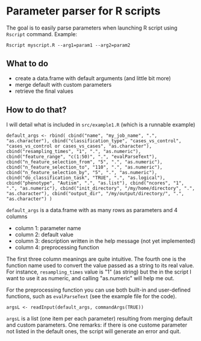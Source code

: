 Parameter parser for R scripts
==============================

The goal is to easily parse parameters when launching R script using `Rscript` command. Example:

`Rscript myscript.R --arg1=param1 --arg2=param2`

What to do
----------

* create a data.frame with default arguments (and little bit more)
* merge default with custom parameters
* retrieve the final values

How to do that?
---------------

I will detail what is included in `src/example1.R` (which is a runnable example)

`default_args <- rbind(
  cbind("name", "my_job_name", ".", "as.character"),
  cbind("classification_type", "cases_vs_control", "cases_vs_control or cases_vs_cases", "as.character"),
  cbind("resampling_times", "1", ".", "as.numeric"),
  cbind("feature_range", "c(1:50)", ".", "evalParseText"),
  cbind("n_feature_selection_from", "5", ".", "as.numeric"),
  cbind("n_feature_selection_to", "110", ".", "as.numeric"),
  cbind("n_feature_selection_by", "5", ".", "as.numeric"),
  cbind("do_classification_task", "TRUE", ".", "as.logical"),
  cbind("phenotype", "Autism", ".", "as.list"),
  cbind("ncores", "1", ".", "as.numeric"),
  cbind("init_directory", "/my/home/directory", ".", "as.character"),
  cbind("output_dir", "/my/output/directory/", ".", "as.character")
)`

`default_args` is a data.frame with as many rows as parameters and 4 columns

* column 1: parameter name
* column 2: default value
* column 3: description written in the help message (not yet implemented)
* column 4: preprocessing function

The first three column meanings are quite intuitive. The fourth one is the function name used to convert the value passed as a string to its real value. For instance, `resampling_times` value is "1" (as string) but the in the script I want to use it as numeric, and calling "as.numeric" will help me out.

For the preprocessing function you can use both built-in and user-defined functions, such as `evalParseText` (see the example file for the code).

`argsL <- readInput(default_args, commandArgs(TRUE))`

`argsL` is a list (one item per each parameter) resulting from merging default and custom parameters. One remarks: if there is one custome parameter not listed in the default ones, the script will generate an error and quit.
